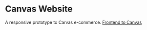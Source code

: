 # Canvas Website

A responsive prototype to Carvas e-commerce.
[Frontend to Canvas](https://pedr0rocha.github.io/canvas)